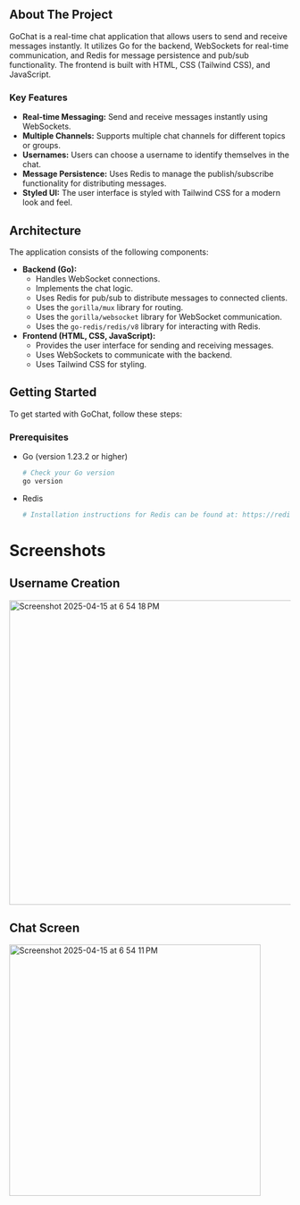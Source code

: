 ## About The Project

GoChat is a real-time chat application that allows users to send and receive messages instantly. It utilizes Go for the backend, WebSockets for real-time communication, and Redis for message persistence and pub/sub functionality. The frontend is built with HTML, CSS (Tailwind CSS), and JavaScript.

### Key Features

- **Real-time Messaging:** Send and receive messages instantly using WebSockets.
- **Multiple Channels:** Supports multiple chat channels for different topics or groups.
- **Usernames:** Users can choose a username to identify themselves in the chat.
- **Message Persistence:** Uses Redis to manage the publish/subscribe functionality for distributing messages.
- **Styled UI:** The user interface is styled with Tailwind CSS for a modern look and feel.

## Architecture

The application consists of the following components:

- **Backend (Go):**
  - Handles WebSocket connections.
  - Implements the chat logic.
  - Uses Redis for pub/sub to distribute messages to connected clients.
  - Uses the `gorilla/mux` library for routing.
  - Uses the `gorilla/websocket` library for WebSocket communication.
  - Uses the `go-redis/redis/v8` library for interacting with Redis.
- **Frontend (HTML, CSS, JavaScript):**
  - Provides the user interface for sending and receiving messages.
  - Uses WebSockets to communicate with the backend.
  - Uses Tailwind CSS for styling.

## Getting Started

To get started with GoChat, follow these steps:

### Prerequisites

- Go (version 1.23.2 or higher)
  ```sh
  # Check your Go version
  go version
  ```
- Redis
  ```sh
  # Installation instructions for Redis can be found at: https://redis.io/docs

# Screenshots
## Username Creation
<img width="545" alt="Screenshot 2025-04-15 at 6 54 18 PM" src="https://github.com/user-attachments/assets/63f945d2-cdb6-4f16-8b50-6dd7a0a634e9" />

## Chat Screen
<img width="450" alt="Screenshot 2025-04-15 at 6 54 11 PM" src="https://github.com/user-attachments/assets/c7acb536-48db-4b27-8aa1-1383d3fe941d" />


